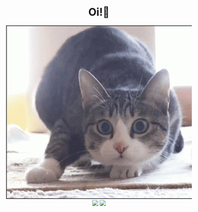 <h1 text align='center'>Oi!👋</h1>
  <div align='center'><img src = "./cat.gif"></div>
<div align="center">
  <img height="180em" src="https://github-readme-stats.vercel.app/api?username=kyutzy&show_icons=true&theme=swift&include_all_commits=true&count_private=true"/>
  <img height="180em" src="https://github-readme-stats.vercel.app/api/top-langs/?username=Kyutzy&layout=compact&langs_count=7&theme=swift"/>
</div>
  

